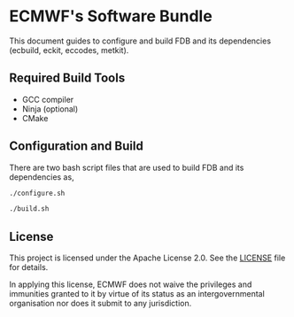 # ECMWF's Software Bundle

This document guides to configure and build FDB and its dependencies (ecbuild, eckit, eccodes, metkit).

## Required Build Tools

- GCC compiler
- Ninja (optional)
- CMake

## Configuration and Build

There are two bash script files that are used to build FDB and its dependencies as,

```bash
./configure.sh

./build.sh
```

## License

This project is licensed under the Apache License 2.0. See the [LICENSE](LICENSE) file for details.

In applying this license, ECMWF does not waive the privileges and immunities granted to it by virtue of its status as an intergovernmental organisation nor does it submit to any jurisdiction.
